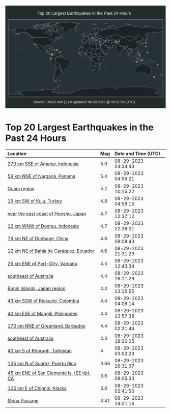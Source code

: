 ![Map](./map.png)

# Top 20 Largest Earthquakes in the Past 24 Hours

| Location | Mag | Date and Time (UTC) |
|:---|:---|:---|
| [270 km SSE of Amahai, Indonesia](https://earthquake.usgs.gov/earthquakes/eventpage/us7000krr1) | 5.9 | 08-29-2023 04:34:43 |
| [59 km NNE of Narganá, Panama](https://earthquake.usgs.gov/earthquakes/eventpage/us7000krsj) | 5.4 | 08-29-2023 04:59:21 |
| [Guam region](https://earthquake.usgs.gov/earthquakes/eventpage/us7000kruj) | 5.2 | 08-29-2023 10:15:27 |
| [19 km SW of Kulu, Turkey](https://earthquake.usgs.gov/earthquakes/eventpage/us7000krs4) | 4.8 | 08-29-2023 04:58:15 |
| [near the east coast of Honshu, Japan](https://earthquake.usgs.gov/earthquakes/eventpage/us7000kruy) | 4.7 | 08-29-2023 12:37:12 |
| [12 km WNW of Dompu, Indonesia](https://earthquake.usgs.gov/earthquakes/eventpage/us7000krzg) | 4.7 | 08-29-2023 22:38:01 |
| [76 km NE of Dunbage, China](https://earthquake.usgs.gov/earthquakes/eventpage/us7000kru3) | 4.6 | 08-29-2023 08:08:43 |
| [12 km NE of Bahía de Caráquez, Ecuador](https://earthquake.usgs.gov/earthquakes/eventpage/us7000krz9) | 4.6 | 08-29-2023 21:31:29 |
| [25 km ENE of Port-Olry, Vanuatu](https://earthquake.usgs.gov/earthquakes/eventpage/us7000kruz) | 4.5 | 08-29-2023 12:43:34 |
| [southeast of Australia](https://earthquake.usgs.gov/earthquakes/eventpage/us7000krxl) | 4.4 | 08-29-2023 18:11:29 |
| [Bonin Islands, Japan region](https://earthquake.usgs.gov/earthquakes/eventpage/us7000krv6) | 4.4 | 08-29-2023 13:15:55 |
| [43 km SSW of Riosucio, Colombia](https://earthquake.usgs.gov/earthquakes/eventpage/us7000krqy) | 4.4 | 08-29-2023 04:06:14 |
| [40 km ESE of Mangili, Philippines](https://earthquake.usgs.gov/earthquakes/eventpage/us7000krvh) | 4.4 | 08-29-2023 13:57:38 |
| [170 km NNE of Greenland, Barbados](https://earthquake.usgs.gov/earthquakes/eventpage/us7000krqj) | 4.4 | 08-29-2023 02:31:44 |
| [southeast of Australia](https://earthquake.usgs.gov/earthquakes/eventpage/us7000krxm) | 4.3 | 08-29-2023 18:20:05 |
| [40 km S of Khorugh, Tajikistan](https://earthquake.usgs.gov/earthquakes/eventpage/us7000krtb) | 4 | 08-29-2023 03:02:23 |
| [135 km N of Suárez, Puerto Rico](https://earthquake.usgs.gov/earthquakes/eventpage/pr2023241000) | 3.66 | 08-29-2023 16:31:07 |
| [45 km ENE of San Clemente Is. (SE tip), CA](https://earthquake.usgs.gov/earthquakes/eventpage/ci39653906) | 3.6 | 08-29-2023 08:05:33 |
| [105 km E of Chignik, Alaska](https://earthquake.usgs.gov/earthquakes/eventpage/ak023b2lyigc) | 3.6 | 08-29-2023 02:41:50 |
| [Mona Passage](https://earthquake.usgs.gov/earthquakes/eventpage/pr71422508) | 3.41 | 08-29-2023 14:21:16 |
